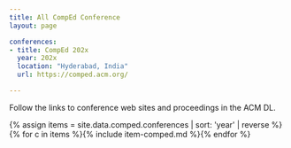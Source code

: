 ```yaml
---
title: All CompEd Conference
layout: page

conferences:
- title: CompEd 202x
  year: 202x
  location: "Hyderabad, India"
  url: https://comped.acm.org/

---
```


Follow the links to conference web sites and proceedings in the ACM DL.

{% assign items = site.data.comped.conferences | sort: 'year' | reverse %}
{% for c in items %}{% include item-comped.md %}{% endfor %}


